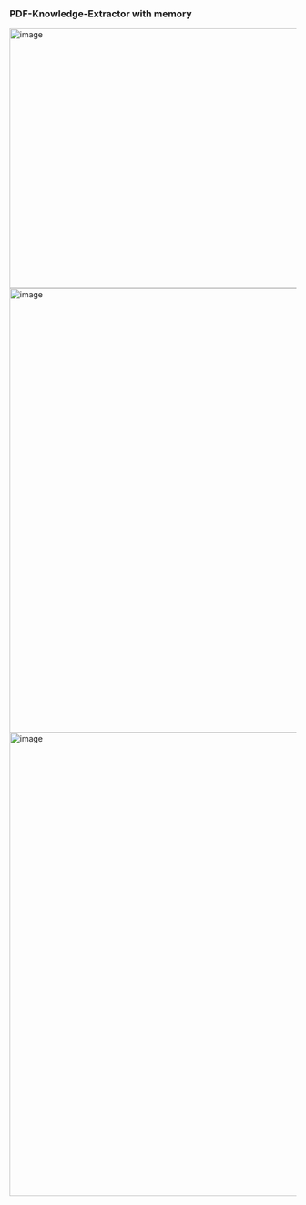 ### PDF-Knowledge-Extractor with memory

<img width="1891" height="456" alt="image" src="https://github.com/user-attachments/assets/f41221cd-3a9c-4417-a804-26678124bc38" />

<img width="1909" height="779" alt="image" src="https://github.com/user-attachments/assets/96fb5317-f5ee-4b3b-b25b-bfc244491488" />

<img width="1917" height="813" alt="image" src="https://github.com/user-attachments/assets/fb4d48a0-bd1a-46ac-915a-acf9d3fee198" />



